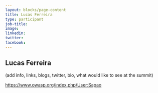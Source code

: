 ```yaml
---
layout: blocks/page-content
title: Lucas Ferreira
type: participant
job-title:
image: 
linkedin:
twitter:
facebook:
---
```


## Lucas Ferreira

(add info, links, blogs, twitter, bio, what would like to see at the summit)

https://www.owasp.org/index.php/User:Sapao
